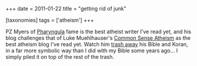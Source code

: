 +++
date = 2011-01-22
title = "getting rid of junk"

[taxonomies]
tags = ['atheism']
+++

PZ Myers of [Pharyngula] fame is the best atheist writer I\'ve read yet,
and his blog challenges that of Luke Muehlhauser\'s [Common Sense
Atheism] as the best atheism blog I\'ve read yet. Watch him [trash away]
his Bible and Koran, in a far more symbolic way than I did with my Bible
some years ago\... I simply piled it on top of the rest of the trash.

  [Pharyngula]: http://scienceblogs.com/pharyngula/
  [Common Sense Atheism]: http://commonsenseatheism.com/
  [trash away]: http://scienceblogs.com/pharyngula/2010/09/26/sunday-sacrilege-a-funeral-for/
